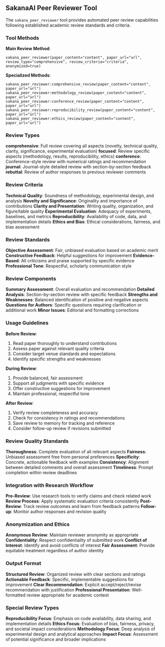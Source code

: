 ## SakanaAI Peer Reviewer Tool

The `sakana_peer_reviewer` tool provides automated peer review capabilities following established academic review standards and criteria.

### Tool Methods

**Main Review Method**:
```
sakana_peer_reviewer(paper_content="content", paper_url="url", review_type="comprehensive", review_criteria="criteria", anonymized=true)
```

**Specialized Methods**:
```
sakana_peer_reviewer:comprehensive_review(paper_content="content", paper_url="url")
sakana_peer_reviewer:methodology_review(paper_content="content", paper_url="url")
sakana_peer_reviewer:conference_review(paper_content="content", paper_url="url")
sakana_peer_reviewer:reproducibility_review(paper_content="content", paper_url="url")
sakana_peer_reviewer:ethics_review(paper_content="content", paper_url="url")
```

### Review Types

**comprehensive**: Full review covering all aspects (novelty, technical quality, clarity, significance, experimental evaluation)
**focused**: Review specific aspects (methodology, results, reproducibility, ethics)
**conference**: Conference-style review with numerical ratings and recommendation
**journal**: Journal-style detailed review with section-by-section feedback
**rebuttal**: Review of author responses to previous reviewer comments

### Review Criteria

**Technical Quality**: Soundness of methodology, experimental design, and analysis
**Novelty and Significance**: Originality and importance of contributions
**Clarity and Presentation**: Writing quality, organization, and figure/table quality
**Experimental Evaluation**: Adequacy of experiments, baselines, and metrics
**Reproducibility**: Availability of code, data, and implementation details
**Ethics and Bias**: Ethical considerations, fairness, and bias assessment

### Review Standards

**Objective Assessment**: Fair, unbiased evaluation based on academic merit
**Constructive Feedback**: Helpful suggestions for improvement
**Evidence-Based**: All criticisms and praise supported by specific evidence
**Professional Tone**: Respectful, scholarly communication style

### Review Components

**Summary Assessment**: Overall evaluation and recommendation
**Detailed Analysis**: Section-by-section review with specific feedback
**Strengths and Weaknesses**: Balanced identification of positive and negative aspects
**Questions for Authors**: Specific questions requiring clarification or additional work
**Minor Issues**: Editorial and formatting corrections

### Usage Guidelines

**Before Review**:
1. Read paper thoroughly to understand contributions
2. Assess paper against relevant quality criteria
3. Consider target venue standards and expectations
4. Identify specific strengths and weaknesses

**During Review**:
1. Provide balanced, fair assessment
2. Support all judgments with specific evidence
3. Offer constructive suggestions for improvement
4. Maintain professional, respectful tone

**After Review**:
1. Verify review completeness and accuracy
2. Check for consistency in ratings and recommendations
3. Save review to memory for tracking and reference
4. Consider follow-up review if revisions submitted

### Review Quality Standards

**Thoroughness**: Complete evaluation of all relevant aspects
**Fairness**: Unbiased assessment free from personal preferences
**Specificity**: Concrete, actionable feedback with examples
**Consistency**: Alignment between detailed comments and overall assessment
**Timeliness**: Prompt completion within review deadlines

### Integration with Research Workflow

**Pre-Review**: Use research tools to verify claims and check related work
**Review Process**: Apply systematic evaluation criteria consistently
**Post-Review**: Track review outcomes and learn from feedback patterns
**Follow-up**: Monitor author responses and revision quality

### Anonymization and Ethics

**Anonymous Review**: Maintain reviewer anonymity as appropriate
**Confidentiality**: Respect confidentiality of submitted work
**Conflict of Interest**: Identify and avoid conflicts of interest
**Fair Assessment**: Provide equitable treatment regardless of author identity

### Output Format

**Structured Review**: Organized review with clear sections and ratings
**Actionable Feedback**: Specific, implementable suggestions for improvement
**Clear Recommendation**: Explicit accept/reject/revise recommendation with justification
**Professional Presentation**: Well-formatted review appropriate for academic context

### Special Review Types

**Reproducibility Focus**: Emphasis on code availability, data sharing, and implementation details
**Ethics Focus**: Evaluation of bias, fairness, privacy, and societal impact considerations
**Methodology Focus**: Deep analysis of experimental design and analytical approaches
**Impact Focus**: Assessment of potential significance and broader implications
